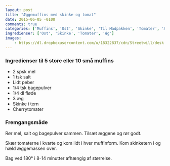 ```yaml
---
layout: post
title: "Æggemuffins med skinke og tomat"
date: 2015-06-05 -0100
comments: true
categories: ['Muffins', 'Ost', 'Skinke', 'Til Madpakken', 'Tomater', 'Æg']
ingredienser: ['Ost', 'Skinke', 'Tomater', 'Æg']
images:
    - https://dl.dropboxusercontent.com/u/18322837/cdn/Streetwill/desk.jpeg
---
```


### Ingredienser til 5 store eller 10 små muffins
-   2 spsk mel 
-   1 tsk salt 
-   Lidt peber
-   1/4 tsk bagepulver
-   1/4 dl fløde
-   3 æg 
-   Skinke i tern
-   Cherrytomater

### Fremgangsmåde
Rør mel, salt og bagepulver sammen. Tilsæt æggene og rør godt.

Skær tomaterne i kvarte og kom lidt i hver muffinform. Kom skinketern i og hæld æggemassen over.

Bag ved 180&deg; i 8-14 minutter afhængig af størrelse.